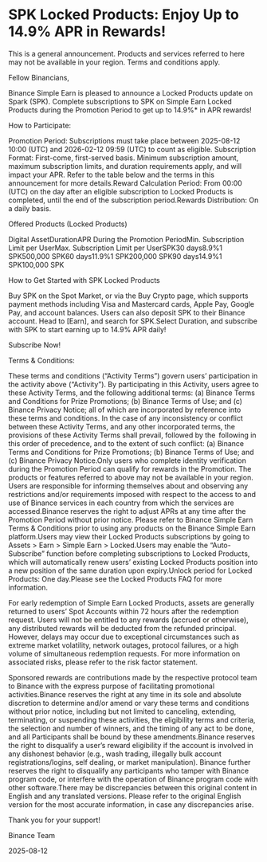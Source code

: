 # SPK Locked Products: Enjoy Up to 14.9% APR in Rewards!

This is a general announcement. Products and services referred to here may not be available in your region. Terms and conditions apply. 

Fellow Binancians,

Binance Simple Earn is pleased to announce a Locked Products update on Spark (SPK). Complete subscriptions to SPK on Simple Earn Locked Products during the Promotion Period to get up to 14.9%* in APR rewards!

How to Participate:

Promotion Period: Subscriptions must take place between 2025-08-12 10:00 (UTC) and 2026-02-12 09:59 (UTC) to count as eligible. Subscription Format: First-come, first-served basis. Minimum subscription amount, maximum subscription limits, and duration requirements apply, and will impact your APR. Refer to the table below and the terms in this announcement for more details.Reward Calculation Period: From 00:00 (UTC) on the day after an eligible subscription to Locked Products is completed, until the end of the subscription period.Rewards Distribution: On a daily basis.

Offered Products (Locked Products)

Digital AssetDurationAPR During the Promotion PeriodMin. Subscription Limit per UserMax. Subscription Limit per UserSPK30 days8.9%1 SPK500,000 SPK60 days11.9%1 SPK200,000 SPK90 days14.9%1 SPK100,000 SPK

How to Get Started with SPK Locked Products

Buy SPK on the Spot Market, or via the Buy Crypto page, which supports payment methods including Visa and Mastercard cards, Apple Pay, Google Pay, and account balances. Users can also deposit SPK to their Binance account. Head to [Earn], and search for SPK.Select Duration, and subscribe with SPK to start earning up to 14.9% APR daily!

Subscribe Now!

Terms & Conditions:

These terms and conditions (“Activity Terms”) govern users’ participation in the activity above (“Activity”). By participating in this Activity, users agree to these Activity Terms, and the following additional terms: (a) Binance Terms and Conditions for Prize Promotions; (b) Binance Terms of Use; and (c) Binance Privacy Notice; all of which are incorporated by reference into these terms and conditions. In the case of any inconsistency or conflict between these Activity Terms, and any other incorporated terms, the provisions of these Activity Terms shall prevail, followed by the  following in this order of precedence, and to the extent of such conflict: (a) Binance Terms and Conditions for Prize Promotions; (b) Binance Terms of Use; and (c) Binance Privacy Notice.Only users who complete identity verification during the Promotion Period can qualify for rewards in the Promotion. The products or features referred to above may not be available in your region. Users are responsible for informing themselves about and observing any restrictions and/or requirements imposed with respect to the access to and use of Binance services in each country from which the services are accessed.Binance reserves the right to adjust APRs at any time after the Promotion Period without prior notice. Please refer to Binance Simple Earn Terms & Conditions prior to using any products on the Binance Simple Earn platform.Users may view their Locked Products subscriptions by going to Assets > Earn > Simple Earn > Locked.Users may enable the “Auto-Subscribe” function before completing subscriptions to Locked Products, which will automatically renew users’ existing Locked Products position into a new position of the same duration upon expiry.Unlock period for Locked Products: One day.Please see the Locked Products FAQ for more information.

For early redemption of Simple Earn Locked Products, assets are generally returned to users’ Spot Accounts within 72 hours after the redemption request. Users will not be entitled to any rewards (accrued or otherwise), any distributed rewards will be deducted from the refunded principal. However, delays may occur due to exceptional circumstances such as extreme market volatility, network outages, protocol failures, or a high volume of simultaneous redemption requests. For more information on associated risks, please refer to the risk factor statement.

Sponsored rewards are contributions made by the respective protocol team to Binance with the express purpose of facilitating promotional activities.Binance reserves the right at any time in its sole and absolute discretion to determine and/or amend or vary these terms and conditions without prior notice, including but not limited to canceling, extending, terminating, or suspending these activities, the eligibility terms and criteria, the selection and number of winners, and the timing of any act to be done, and all Participants shall be bound by these amendments.Binance reserves the right to disqualify a user’s reward eligibility if the account is involved in any dishonest behavior (e.g., wash trading, illegally bulk account registrations/logins, self dealing, or market manipulation). Binance further reserves the right to disqualify any participants who tamper with Binance program code, or interfere with the operation of Binance program code with other software.There may be discrepancies between this original content in English and any translated versions. Please refer to the original English version for the most accurate information, in case any discrepancies arise.

Thank you for your support!

Binance Team

2025-08-12